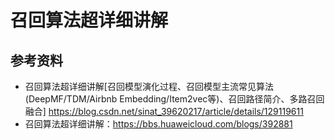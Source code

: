 # 召回算法超详细讲解



## 参考资料
* 召回算法超详细讲解[召回模型演化过程、召回模型主流常见算法(DeepMF/TDM/Airbnb Embedding/Item2vec等)、召回路径简介、多路召回融合] https://blog.csdn.net/sinat_39620217/article/details/129119611
* 召回算法超详细讲解：https://bbs.huaweicloud.com/blogs/392881